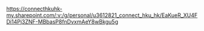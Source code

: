 https://connecthkuhk-my.sharepoint.com/:v:/g/personal/u3612821_connect_hku_hk/EaKueR_XU4FDi14Pj3ZNF-MBbasP8fnDvxmAeY8wBkgu5g
